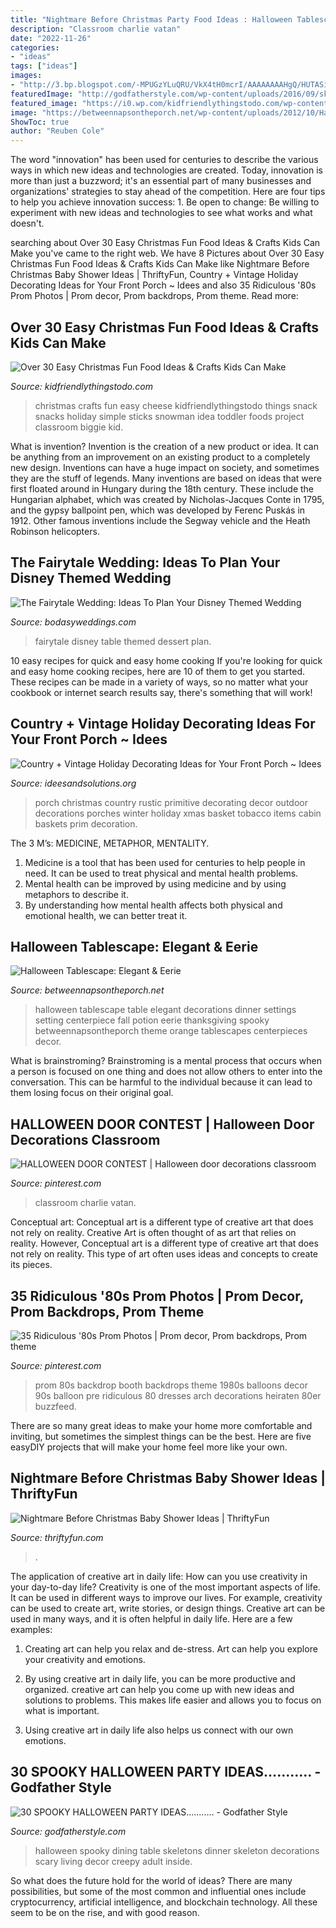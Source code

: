 ```yaml
---
title: "Nightmare Before Christmas Party Food Ideas : Halloween Tablescape: Elegant &amp; Eerie"
description: "Classroom charlie vatan"
date: "2022-11-26"
categories:
- "ideas"
tags: ["ideas"]
images:
- "http://3.bp.blogspot.com/-MPUGzYLuQRU/VkX4tH0mcrI/AAAAAAAAHgQ/HUTASihrwO0/s1600/5334fe1051eebead8adbcda0119f1a26.jpg"
featuredImage: "http://godfatherstyle.com/wp-content/uploads/2016/09/skeletons.jpg"
featured_image: "https://i0.wp.com/kidfriendlythingstodo.com/wp-content/uploads/2016/10/christ-19.jpg"
image: "https://betweennapsontheporch.net/wp-content/uploads/2012/10/Halloween-Tablescape-with-Potion-Centerpiece-021.jpg"
ShowToc: true
author: "Reuben Cole"
---
```



The word "innovation" has been used for centuries to describe the various ways in which new ideas and technologies are created. Today, innovation is more than just a buzzword; it's an essential part of many businesses and organizations' strategies to stay ahead of the competition. Here are four tips to help you achieve innovation success: 1. Be open to change: Be willing to experiment with new ideas and technologies to see what works and what doesn't.

	

		
searching about Over 30 Easy Christmas Fun Food Ideas &amp; Crafts Kids Can Make you've came to the right web. We have 8 Pictures about Over 30 Easy Christmas Fun Food Ideas &amp; Crafts Kids Can Make like Nightmare Before Christmas Baby Shower Ideas | ThriftyFun, Country + Vintage Holiday Decorating Ideas for Your Front Porch ~ Idees and also 35 Ridiculous &#039;80s Prom Photos | Prom decor, Prom backdrops, Prom theme. Read more:
		
    
## Over 30 Easy Christmas Fun Food Ideas &amp; Crafts Kids Can Make

<img loading=lazy src="https://i0.wp.com/kidfriendlythingstodo.com/wp-content/uploads/2016/10/christ-19.jpg" onerror="this.onerror=null;this.src='https://tse3.mm.bing.net/th?id=OIP.RNkS0qeXRMfyKruxsJbozAHaLH&amp;pid=15.1';" alt="Over 30 Easy Christmas Fun Food Ideas &amp; Crafts Kids Can Make">

_Source: kidfriendlythingstodo.com_

>christmas crafts fun easy cheese kidfriendlythingstodo things snack snacks holiday simple sticks snowman idea toddler foods project classroom biggie kid. 

	

What is invention?
Invention is the creation of a new product or idea. It can be anything from an improvement on an existing product to a completely new design. Inventions can have a huge impact on society, and sometimes they are the stuff of legends.
Many inventions are based on ideas that were first floated around in Hungary during the 18th century. These include the Hungarian alphabet, which was created by Nicholas-Jacques Conte in 1795, and the gypsy ballpoint pen, which was developed by Ferenc Puskás in 1912. Other famous inventions include the Segway vehicle and the Heath Robinson helicopters.

    
## The Fairytale Wedding: Ideas To Plan Your Disney Themed Wedding

<img loading=lazy src="https://bodasyweddings.com/wp-content/uploads/2016/04/A-dessert-table-for-your-fairytale-wedding.jpg" onerror="this.onerror=null;this.src='https://tse3.mm.bing.net/th?id=OIP.FDxgDYKzaY-LfCyEyiL6DwHaKX&amp;pid=15.1';" alt="The Fairytale Wedding: Ideas To Plan Your Disney Themed Wedding">

_Source: bodasyweddings.com_

>fairytale disney table themed dessert plan. 

	

10 easy recipes for quick and easy home cooking
If you're looking for quick and easy home cooking recipes, here are 10 of them to get you started. These recipes can be made in a variety of ways, so no matter what your cookbook or internet search results say, there's something that will work!

    
## Country + Vintage Holiday Decorating Ideas For Your Front Porch ~ Idees

<img loading=lazy src="http://3.bp.blogspot.com/-MPUGzYLuQRU/VkX4tH0mcrI/AAAAAAAAHgQ/HUTASihrwO0/s1600/5334fe1051eebead8adbcda0119f1a26.jpg" onerror="this.onerror=null;this.src='https://tse4.mm.bing.net/th?id=OIP.axWn4g6Js6x7M_eHrHg30gHaJ4&amp;pid=15.1';" alt="Country + Vintage Holiday Decorating Ideas for Your Front Porch ~ Idees">

_Source: ideesandsolutions.org_

>porch christmas country rustic primitive decorating decor outdoor decorations porches winter holiday xmas basket tobacco items cabin baskets prim decoration. 

	

The 3 M’s: MEDICINE, METAPHOR, MENTALITY.
1. Medicine is a tool that has been used for centuries to help people in need. It can be used to treat physical and mental health problems.
2. Mental health can be improved by using medicine and by using metaphors to describe it.
3. By understanding how mental health affects both physical and emotional health, we can better treat it.

    
## Halloween Tablescape: Elegant &amp; Eerie

<img loading=lazy src="https://betweennapsontheporch.net/wp-content/uploads/2012/10/Halloween-Tablescape-with-Potion-Centerpiece-021.jpg" onerror="this.onerror=null;this.src='https://tse4.mm.bing.net/th?id=OIP.ytrkmub9FBHrHhvtKpHaQwHaLG&amp;pid=15.1';" alt="Halloween Tablescape: Elegant &amp; Eerie">

_Source: betweennapsontheporch.net_

>halloween tablescape table elegant decorations dinner settings setting centerpiece fall potion eerie thanksgiving spooky betweennapsontheporch theme orange tablescapes centerpieces decor. 

	

What is brainstroming? Brainstroming is a mental process that occurs when a person is focused on one thing and does not allow others to enter into the conversation. This can be harmful to the individual because it can lead to them losing focus on their original goal.

    
## HALLOWEEN DOOR CONTEST | Halloween Door Decorations Classroom

<img loading=lazy src="https://i.pinimg.com/originals/54/09/d1/5409d1021a704cb373f97deb5498e81a.jpg" onerror="this.onerror=null;this.src='https://tse1.mm.bing.net/th?id=OIP.DYRAl0Un_-gZNCVSzlA5DAAAAA&amp;pid=15.1';" alt="HALLOWEEN DOOR CONTEST | Halloween door decorations classroom">

_Source: pinterest.com_

>classroom charlie vatan. 

	

Conceptual art: Conceptual art is a different type of creative art that does not rely on reality.
Creative Art is often thought of as art that relies on reality. However, Conceptual art is a different type of creative art that does not rely on reality. This type of art often uses ideas and concepts to create its pieces.

    
## 35 Ridiculous &#039;80s Prom Photos | Prom Decor, Prom Backdrops, Prom Theme

<img loading=lazy src="https://i.pinimg.com/736x/3d/41/6c/3d416c50bdaab1d61bb281a038ad024a--s-prom-balloon-backdrop.jpg" onerror="this.onerror=null;this.src='https://tse4.mm.bing.net/th?id=OIP.04B8zA1EVr1CYsMbz4dXnAHaKj&amp;pid=15.1';" alt="35 Ridiculous &#039;80s Prom Photos | Prom decor, Prom backdrops, Prom theme">

_Source: pinterest.com_

>prom 80s backdrop booth backdrops theme 1980s balloons decor 90s balloon pre ridiculous 80 dresses arch decorations heiraten 80er buzzfeed. 

	

There are so many great ideas to make your home more comfortable and inviting, but sometimes the simplest things can be the best. Here are five easyDIY projects that will make your home feel more like your own.

    
## Nightmare Before Christmas Baby Shower Ideas | ThriftyFun

<img loading=lazy src="https://img.thrfun.com/img/085/272/nightmare_before_christmas_baby_shower_6_l1.jpg" onerror="this.onerror=null;this.src='https://tse2.mm.bing.net/th?id=OIP.CozR2ldHgrJgHK5e2uv-GQHaE7&amp;pid=15.1';" alt="Nightmare Before Christmas Baby Shower Ideas | ThriftyFun">

_Source: thriftyfun.com_

>. 

	

The application of creative art in daily life: How can you use creativity in your day-to-day life?
Creativity is one of the most important aspects of life. It can be used in different ways to improve our lives. For example, creativity can be used to create art, write stories, or design things. Creative art can be used in many ways, and it is often helpful in daily life. Here are a few examples: 
1) Creating art can help you relax and de-stress. Art can help you explore your creativity and emotions.

2) By using creative art in daily life, you can be more productive and organized. creative art can help you come up with new ideas and solutions to problems. This makes life easier and allows you to focus on what is important.

3) Using creative art in daily life also helps us connect with our own emotions.

    
## 30 SPOOKY HALLOWEEN PARTY IDEAS........... - Godfather Style

<img loading=lazy src="http://godfatherstyle.com/wp-content/uploads/2016/09/skeletons.jpg" onerror="this.onerror=null;this.src='https://tse2.mm.bing.net/th?id=OIP.Svc0G8WdRN51Epp6ILBHxwHaEz&amp;pid=15.1';" alt="30 SPOOKY HALLOWEEN PARTY IDEAS........... - Godfather Style">

_Source: godfatherstyle.com_

>halloween spooky dining table skeletons dinner skeleton decorations scary living decor creepy adult inside. 

	

So what does the future hold for the world of ideas? There are many possibilities, but some of the most common and influential ones include cryptocurrency, artificial intelligence, and blockchain technology. All these seem to be on the rise, and with good reason.

